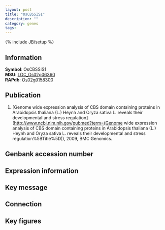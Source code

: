 ```yaml
---
layout: post
title: "OsCBSSIS1"
description: ""
category: genes
tags: 
---
```

{% include JB/setup %}

## Information
__Symbol__: OsCBSSIS1  
__MSU__: [LOC_Os02g06360](http://rice.plantbiology.msu.edu/cgi-bin/ORF_infopage.cgi?orf=LOC_Os02g06360)  
__RAPdb__: [Os02g0158300](http://rapdb.dna.affrc.go.jp/viewer/gbrowse_details/irgsp1?name=Os02g0158300)  

## Publication
1. [Genome wide expression analysis of CBS domain containing proteins in Arabidopsis thaliana (L.) Heynh and Oryza sativa L. reveals their developmental and stress regulation](http://www.ncbi.nlm.nih.gov/pubmed?term=(Genome wide expression analysis of CBS domain containing proteins in Arabidopsis thaliana (L.) Heynh and Oryza sativa L. reveals their developmental and stress regulation%5BTitle%5D)), 2009, BMC Genomics.

## Genbank accession number

## Expression information

## Key message

## Connection

## Key figures


